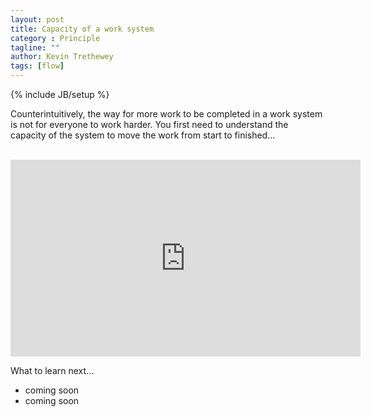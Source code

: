 ```yaml
---
layout: post
title: Capacity of a work system
category : Principle
tagline: ""
author: Kevin Trethewey
tags: [flow]
---
```

{% include JB/setup %}

Counterintuitively, the way for more work to be completed in a work system is not for everyone to work harder. You first need to understand the capacity of the system to move the work from start to finished...

<br>

<iframe width="560" height="315" src="https://www.youtube.com/embed/zEzKsEzuZYM" frameborder="0" allowfullscreen></iframe>

<br>

What to learn next...

* coming soon
* coming soon

